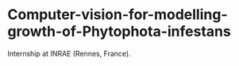 # Computer-vision-for-modelling-growth-of-Phytophota-infestans
Internship at INRAE (Rennes, France).

